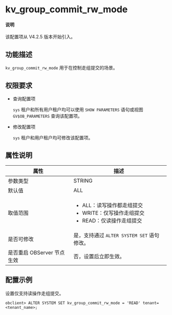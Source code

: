 # kv_group_commit_rw_mode

<main id="notice" type='explain'>
  <h4>说明</h4>
  <p>该配置项从 V4.2.5 版本开始引入。</p>
</main>

## 功能描述

`kv_group_commit_rw_mode` 用于在控制走组提交的场景。

## 权限要求

* 查询配置项

  `sys` 租户和所有用户租户均可以使用 `SHOW PARAMETERS` 语句或视图 `GV$OB_PARAMETERS` 查询该配置项。

* 修改配置项

  `sys` 租户和用户租户均可修改该配置项。

## 属性说明

|      **属性**    |   **描述**   |
|------------------|--------------|
| 参数类型             | STRING      |
| 默认值               | ALL       |
| 取值范围             | <ul><li>ALL：读写操作都走组提交 </li><li>WRITE：仅写操作走组提交 </li><li>READ：仅读操作走组提交 </li></ul>|
| 是否可修改           | 是，支持通过 `ALTER SYSTEM SET` 语句修改。|
| 是否重启 OBServer 节点生效 | 否，设置后立即生效。  |

## 配置示例

设置仅支持读操作走组提交。

```shell
obclient> ALTER SYSTEM SET kv_group_commit_rw_mode = 'READ' tenant=<tenant_name>;
```
